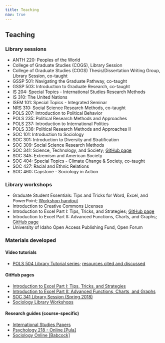 ```yaml
---
title: Teaching
nav: true
---
```


## Teaching

### Library sessions
<ul>
  <li>ANTH 220: Peoples of the World</li>
  <li>College of Graduate Studies (COGS), Library Session </li>
  <li>College of Graduate Studies (COGS) Thesis/Dissertation Writing Group, Library Session, co-taught</li>
  <li>GSSP 501: Navigating the Graduate Pathway, co-taught</li>
  <li>GSSP 503: Introduction to Graduate Research, co-taught</li>
  <li>IS 204: Special Topics - International Studies Research Methods </li>
  <li>IS 310: The United Nations</li>
  <li>ISEM 101: Special Topics - Integrated Seminar</li>
  <li>NRS 310: Social Science Research Methods, co-taught</li>
  <li>POLS 207: Introduction to Political Behavior</li>
  <li>POLS 235: Political Research Methods and Approaches<!--; <a href="https://jylisadoney.github.io/pols-235/" target="_blank">GitHub page</a>--></li>
  <li>POLS 237: Introduction to International Politics</li>
  <li>POLS 336: Political Research Methods and Approaches II</li>
  <li>SOC 101: Introduction to Sociology</li>
  <li>SOC 301: Introduction to Diversity and Stratification</li>
  <li>SOC 309: Social Science Research Methods</li>
  <li>SOC 341: Science, Technology, and Society; <a href="https://jylisadoney.github.io/soc-341" target="_blank">GitHub page</a></li>
  <li>SOC 345: Extremism and American Society</li>
  <li>SOC 404: Special Topics - Climate Change & Society, co-taught</li>
  <li>SOC 427: Racial and Ethnic Relations</li>
  <li>SOC 460: Capstone - Sociology in Action</li>
</ul>

### Library workshops
<ul>
  <li>Graduate Student Essentials: Tips and Tricks for Word, Excel, and PowerPoint; <a href="images/GSE_TipsTricks-Word-Handout_2019.pdf" target="_blank">Workshop handout</a></li>   
  <li>Introduction to Creative Commons Licenses</li>
  <li>Introduction to Excel Part I: Tips, Tricks, and Strategies; <a href="https://jylisadoney.github.io/intro-excel-1/" target="_blank">GitHub page</a></li>
  <li>Introduction to Excel Part II: Advanced Functions, Charts, and Graphs; <a href="https://jylisadoney.github.io/intro-excel-2/" target="_blank">GitHub page</a></li>
  <li>University of Idaho Open Access Publishing Fund, Open Forum</li>
</ul>

### Materials developed 

#### Video tutorials
<ul>
  <li><a href="https://www.youtube.com/playlist?list=PL3MdArvT5LVceq5Toj2XLd7NQptPWIIy0" target="_blank">POLS 504 Library Tutorial series</a>; <a href="data/Resources-POLS504LibraryTutorials.pdf" target="_blank">resources cited and discussed</a></li>
</ul>

#### GitHub pages
<ul> 
   <li><a href="https://jylisadoney.github.io/intro-excel-1/" target="_blank">Introduction to Excel Part I: Tips, Tricks, and Strategies</a></li>  
  <li><a href="https://jylisadoney.github.io/intro-excel-2/" target="_blank">Introduction to Excel Part II: Advanced Functions, Charts, and Graphs</a></li>
  <!--<li><a href="https://jylisadoney.github.io/pols-235/" target="_blank">POLS 235 Library Session</a></li>-->
  <li><a href="https://jylisadoney.github.io/soc-341" target="_blank">SOC 341 Library Session (Spring 2018)</a></li>
  <li><a href="https://jylisadoney.github.io/soc" target="_blank">Sociology Library Workshops</a></li>
</ul>

#### Research guides (course-specific)
<ul>
  <li><a href="https://libguides.uidaho.edu/IntlStudiesPapers" target="_blank">International Studies Papers</a></li>
  <li><a href="https://libguides.uidaho.edu/psyc218-online" target="_blank">Psychology 218 - Online [Pula]</a></li>
  <li><a href="https://libguides.uidaho.edu/socbabcock" target="_blank">Sociology Online [Babcock]</a></li>
</ul> 

